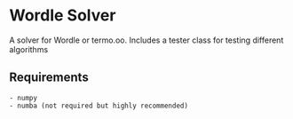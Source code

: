 # Wordle Solver

A solver for Wordle or termo.oo. Includes a tester class for testing different algorithms

## Requirements

    - numpy
    - numba (not required but highly recommended)
